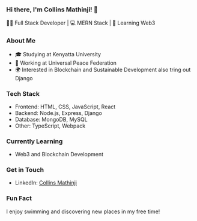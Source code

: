 ### Hi there, I'm Collins Mathinji! 👋

👨‍💻 Full Stack Developer | 💻 MERN Stack | 🌱 Learning Web3

### About Me

- 🎓 Studying at Kenyatta University
- 💼 Working at Universal Peace Federation
- 🌍 Interested in Blockchain and Sustainable Development also tring out Django

### Tech Stack

- Frontend: HTML, CSS, JavaScript, React
- Backend: Node.js, Express, Django
- Database: MongoDB, MySQL
- Other: TypeScript, Webpack

### Currently Learning

- Web3 and Blockchain Development

### Get in Touch

- LinkedIn: [Collins Mathinji](https://www.linkedin.com/in/collins-macharia-05b527268/)

### Fun Fact

I enjoy swimming  and discovering new places in my free time!

